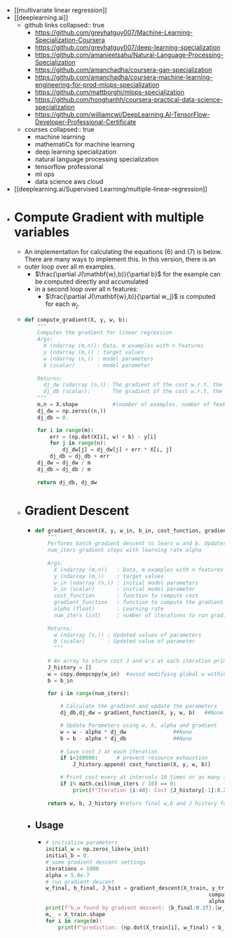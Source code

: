 - [[multivariate linear regression]]
- [[deeplearning.ai]]
	- github links
	  collapsed:: true
		- https://github.com/greyhatguy007/Machine-Learning-Specialization-Coursera
		- https://github.com/greyhatguy007/deep-learning-specialization
		- https://github.com/amanjeetsahu/Natural-Language-Processing-Specialization
		- https://github.com/amanchadha/coursera-gan-specialization
		- https://github.com/amanchadha/coursera-machine-learning-engineering-for-prod-mlops-specialization
		- https://github.com/mattborghi/mlops-specialization
		- https://github.com/honghanhh/coursera-practical-data-science-specialization
		- https://github.com/williamcwi/DeepLearning.AI-TensorFlow-Developer-Professional-Certificate
	- courses
	  collapsed:: true
		- machine learning
		- mathematiCs for machine learning
		- deep learning specialization
		- natural language processing specialization
		- tensorflow professional
		- ml ops
		- data science aws cloud
- [[deeplearning.ai/Supervised Learning/multiple-linear-regression]]
- # Compute Gradient with multiple variables
	- An implementation for calculating the equations (6) and (7) is below. There are many ways to implement this. In this version, there is an
	- outer loop over all m examples.
		- $\frac{\partial J(\mathbf{w},b)}{\partial b}$ for the example can be computed directly and accumulated
		- in a second loop over all n features:
			- $\frac{\partial J(\mathbf{w},b)}{\partial w_j}$ is computed for each $w_j$.
	- ```python
	  def compute_gradient(X, y, w, b): 
	      """
	      Computes the gradient for linear regression 
	      Args:
	        X (ndarray (m,n)): Data, m examples with n features
	        y (ndarray (m,)) : target values
	        w (ndarray (n,)) : model parameters  
	        b (scalar)       : model parameter
	        
	      Returns:
	        dj_dw (ndarray (n,)): The gradient of the cost w.r.t. the parameters w. 
	        dj_db (scalar):       The gradient of the cost w.r.t. the parameter b. 
	      """
	      m,n = X.shape           #(number of examples, number of features)
	      dj_dw = np.zeros((n,))
	      dj_db = 0.
	  
	      for i in range(m):                             
	          err = (np.dot(X[i], w) + b) - y[i]   
	          for j in range(n):                         
	              dj_dw[j] = dj_dw[j] + err * X[i, j]    
	          dj_db = dj_db + err                        
	      dj_dw = dj_dw / m                                
	      dj_db = dj_db / m                                
	          
	      return dj_db, dj_dw
	  ```
	- # Gradient Descent
		- ```python
		  def gradient_descent(X, y, w_in, b_in, cost_function, gradient_function, alpha, num_iters): 
		      """
		      Performs batch gradient descent to learn w and b. Updates w and b by taking 
		      num_iters gradient steps with learning rate alpha
		      
		      Args:
		        X (ndarray (m,n))   : Data, m examples with n features
		        y (ndarray (m,))    : target values
		        w_in (ndarray (n,)) : initial model parameters  
		        b_in (scalar)       : initial model parameter
		        cost_function       : function to compute cost
		        gradient_function   : function to compute the gradient
		        alpha (float)       : Learning rate
		        num_iters (int)     : number of iterations to run gradient descent
		        
		      Returns:
		        w (ndarray (n,)) : Updated values of parameters 
		        b (scalar)       : Updated value of parameter 
		        """
		      
		      # An array to store cost J and w's at each iteration primarily for graphing later
		      J_history = []
		      w = copy.deepcopy(w_in)  #avoid modifying global w within function
		      b = b_in
		      
		      for i in range(num_iters):
		  
		          # Calculate the gradient and update the parameters
		          dj_db,dj_dw = gradient_function(X, y, w, b)   ##None
		  
		          # Update Parameters using w, b, alpha and gradient
		          w = w - alpha * dj_dw               ##None
		          b = b - alpha * dj_db               ##None
		        
		          # Save cost J at each iteration
		          if i<100000:      # prevent resource exhaustion 
		              J_history.append( cost_function(X, y, w, b))
		  
		          # Print cost every at intervals 10 times or as many iterations if < 10
		          if i% math.ceil(num_iters / 10) == 0:
		              print(f"Iteration {i:4d}: Cost {J_history[-1]:8.2f}   ")
		          
		      return w, b, J_history #return final w,b and J history for graphing
		  ```
		- ## Usage
			- ```python
			  # initialize parameters
			  initial_w = np.zeros_like(w_init)
			  initial_b = 0.
			  # some gradient descent settings
			  iterations = 1000
			  alpha = 5.0e-7
			  # run gradient descent 
			  w_final, b_final, J_hist = gradient_descent(X_train, y_train, initial_w, initial_b,
			                                                      compute_cost, compute_gradient, 
			                                                      alpha, iterations)
			  print(f"b,w found by gradient descent: {b_final:0.2f},{w_final} ")
			  m,_ = X_train.shape
			  for i in range(m):
			      print(f"prediction: {np.dot(X_train[i], w_final) + b_final:0.2f}, target value: {y_train[i]}")
			  ```